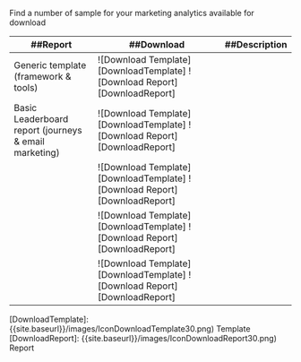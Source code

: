 Find a number of sample for your marketing analytics available for download

|##Report|##Download|##Description|
| -------------------- | ------------- | ------------------------------- |
|Generic template (framework & tools) |![Download Template][DownloadTemplate] ![Download Report][DownloadReport]|   |
|Basic Leaderboard report (journeys & email marketing)|![Download Template][DownloadTemplate] ![Download Report][DownloadReport]|   |
|   |![Download Template][DownloadTemplate] ![Download Report][DownloadReport]|   |
|   |![Download Template][DownloadTemplate] ![Download Report][DownloadReport]|   |
|   |![Download Template][DownloadTemplate] ![Download Report][DownloadReport]|   |

[DownloadTemplate]: {{site.baseurl}}/images/IconDownloadTemplate30.png) Template
[DownloadReport]: {{site.baseurl}}/images/IconDownloadReport30.png) Report
